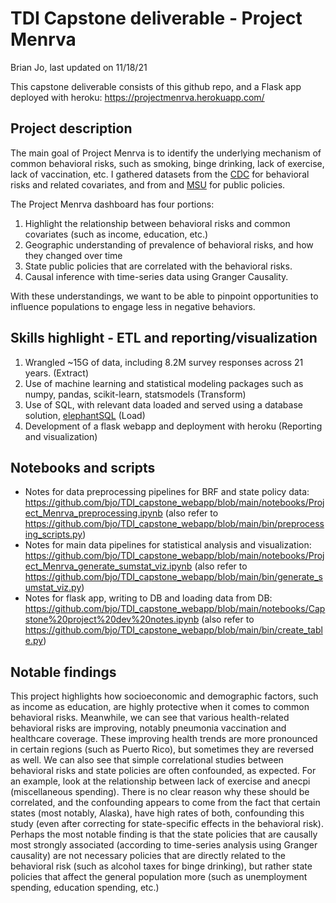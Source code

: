 # TDI Capstone deliverable - Project Menrva

Brian Jo, last updated on 11/18/21

This capstone deliverable consists of this github repo, and a Flask app deployed with heroku:
https://projectmenrva.herokuapp.com/

## Project description
The main goal of Project Menrva is to identify the underlying mechanism of common behavioral risks,
such as smoking, binge drinking, lack of exercise, lack of vaccination, etc.
I gathered datasets from the [CDC](https://www.cdc.gov/brfss/) for behavioral risks and 
related covariates, and from and [MSU](https://cspp.ippsr.msu.edu/) for public policies.

The Project Menrva dashboard has four portions:
1. Highlight the relationship between behavioral risks and common covariates (such as income, education, etc.)
2. Geographic understanding of prevalence of behavioral risks, and how they changed over time
3. State public policies that are correlated with the behavioral risks.
4. Causal inference with time-series data using Granger Causality.

With these understandings, we want to be able to pinpoint opportunities to influence populations
to engage less in negative behaviors.

## Skills highlight - ETL and reporting/visualization
1. Wrangled ~15G of data, including 8.2M survey responses across 21 years. (Extract)
2. Use of machine learning and statistical modeling packages such as
numpy, pandas, scikit-learn, statsmodels (Transform)
3. Use of SQL, with relevant data loaded and served using a database solution,
[elephantSQL](https://www.elephantsql.com/) (Load)
4. Development of a flask webapp and deployment with heroku (Reporting and visualization)


## Notebooks and scripts
- Notes for data preprocessing pipelines for BRF and state policy data: 
https://github.com/bjo/TDI_capstone_webapp/blob/main/notebooks/Project_Menrva_preprocessing.ipynb
(also refer to https://github.com/bjo/TDI_capstone_webapp/blob/main/bin/preprocessing_scripts.py)
- Notes for main data pipelines for statistical analysis and visualization:
https://github.com/bjo/TDI_capstone_webapp/blob/main/notebooks/Project_Menrva_generate_sumstat_viz.ipynb
(also refer to https://github.com/bjo/TDI_capstone_webapp/blob/main/bin/generate_sumstat_viz.py)
- Notes for flask app, writing to DB and loading data from DB: 
https://github.com/bjo/TDI_capstone_webapp/blob/main/notebooks/Capstone%20project%20dev%20notes.ipynb
(also refer to https://github.com/bjo/TDI_capstone_webapp/blob/main/bin/create_table.py)

## Notable findings
This project highlights how socioeconomic and demographic factors, such as income as education,
are highly protective when it comes to common behavioral risks. Meanwhile, we can see that various
health-related behavioral risks are improving, notably pneumonia vaccination and healthcare coverage.
These improving health trends are more pronounced in certain regions (such as Puerto Rico), but 
sometimes they are reversed as well.
We can also see that simple correlational studies between behavioral risks and state policies are often
confounded, as expected. For an example, look at the relationship between lack of exercise and
anecpi (miscellaneous spending). There is no clear reason why these should be correlated, and 
the confounding appears to come from the fact that certain states (most notably, Alaska), have high rates of both,
confounding this study (even after correcting for state-specific effects in the behavioral risk).
Perhaps the most notable finding is that the state policies that are causally most strongly
associated (according to time-series analysis using Granger causality) are not necessary policies that
are directly related to the behavioral risk (such as alcohol taxes for binge drinking), 
but rather state policies that affect the general population more (such as unemployment spending, education spending, etc.)